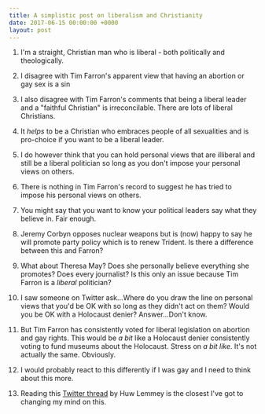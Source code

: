 ```yaml
---
title: A simplistic post on liberalism and Christianity
date: 2017-06-15 00:00:00 +0000
layout: post
---
```

1. I'm a straight, Christian man who is liberal - both politically and theologically.

1. I disagree with Tim Farron's apparent view that having an abortion or gay sex is a sin

1. I also disagree with Tim Farron's comments that being a liberal leader and a "faithful Christian" is irreconcilable. There are lots of liberal Christians.

1. It *helps* to be a Christian who embraces people of all sexualities and is pro-choice if you want to be a liberal leader.

1. I do however think that you can hold personal views that are illiberal and still be a liberal politician so long as you don't impose your personal views on others.

1. There is nothing in Tim Farron's record to suggest he has tried to impose his personal views on others.

1. You might say that you want to know your political leaders say what they believe in. Fair enough.

1. Jeremy Corbyn opposes nuclear weapons but is (now) happy to say he will promote party policy which is to renew Trident. Is there a difference between this and Farron?

1. What about Theresa May? Does she personally believe everything she promotes? Does every journalist? Is this only an issue because Tim Farron is a *liberal* politician?

1. I saw someone on Twitter ask...Where do you draw the line on personal views that you'd be OK with so long as they didn't act on them? Would you be OK with a Holocaust denier? Answer...Don't know.

1. But Tim Farron has consistently voted for liberal legislation on abortion and gay rights. This would be *a bit* like a Holocaust denier consistently voting to fund museums about the Holocaust. Stress on *a bit like*. It's not actually the same. Obviously.

1. I would probably react to this differently if I was gay and I need to think about this more.

1. Reading this [Twitter thread](https://twitter.com/huwlemmey/status/875254164909109248) by Huw Lemmey is the closest I've got to changing my mind on this.
